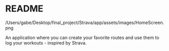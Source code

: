 # README

/Users/gabe/Desktop/final_project/Strava/app/assets/images/HomeScreen.png

An application where you can create your favorite routes and use them to log your workouts - inspired by Strava.
